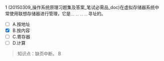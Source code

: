 1
(20150309_操作系统原理习题集及答案_笔试必需品_doc)在虚拟存储器系统中常使用联想存储器进行管理，它是﹎﹎﹎﹎寻址的。
- [ ] A.按地址 
- [x] B.按内容 
- [ ] C.寄存器 
- [ ] D.计算

> 知识点：缺页中断。
> B
